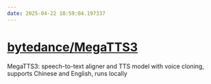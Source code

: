 ```yaml
---
date: 2025-04-22 10:59:04.197337
---
```


# [bytedance/MegaTTS3](https://github.com/bytedance/MegaTTS3)

MegaTTS3: speech-to-text aligner and TTS model with voice cloning, supports Chinese and English, runs locally